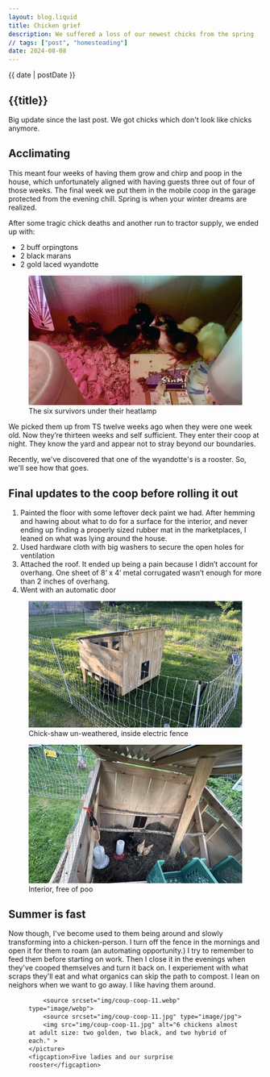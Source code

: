 ```yaml
---
layout: blog.liquid
title: Chicken grief
description: We suffered a loss of our newest chicks from the spring
// tags: ["post", "homesteading"]
date: 2024-08-08
---
```



<section class="hero"><time class="meta-date" datetime="{{ date | postDate }}">{{ date | postDate }}</time>

# {{title}}

Big update since the last post. We got chicks which don't look like chicks anymore.

</section>

<section>
    <div class="content-inner">


## Acclimating
This meant four weeks of having them grow and chirp and poop in the house, which unfortunately aligned with having guests three out of four of those weeks. The final week we put them in the mobile coop in the garage protected from the evening chill. Spring is when your winter dreams are realized.

After some tragic chick deaths and another run to tractor supply, we ended up with:
- 2 buff orpingtons
- 2 black marans
- 2 gold laced wyandotte

<figure>
    <picture>
        <source srcset="img/chicks-inside.webp" type="image/webp">
        <source srcset="img/chicks-inside.jpg" type="image/jpg">
        <img src="img/chicks-inside.jpg" alt="6 week old chickens in a box" >
    </picture>
    <figcaption>The six survivors under their heatlamp</figcaption>
</figure>

We picked them up from TS twelve weeks ago when they were one week old. Now they’re thirteen weeks and self sufficient. They enter their coop at night. They know the yard and appear not to stray beyond our boundaries.

Recently, we've discovered that one of the wyandotte's is a rooster. So, we'll see how that goes. 

 
## Final updates to the coop before rolling it out
1. Painted the floor with some leftover deck paint we had. After hemming and hawing about what to do for a surface for the interior, and never ending up finding a properly sized rubber mat in the marketplaces, I leaned on what was lying around the house. 
2. Used hardware cloth with big washers to secure the open holes for ventilation
3. Attached the roof. It ended up being a pain because I didn’t account for overhang. One sheet of 8‘ x 4‘ metal corrugated wasn’t enough for more than 2 inches of overhang.
4. Went with an automatic door


<figure>
    <picture>
        <source srcset="img/coup-coop-9.webp" type="image/webp">
        <source srcset="img/coup-coop-9.jpg" type="image/jpg">
        <img src="img/coup-coop-9.jpg" alt="One side of the chikshaw frame" >
    </picture>
    <figcaption>Chick-shaw un-weathered, inside electric fence</figcaption>
</figure>

<figure>
    <picture>
        <source srcset="img/coup-coop-10.webp" type="image/webp">
        <source srcset="img/coup-coop-10.jpg" type="image/jpg">
        <img src="img/coup-coop-10.jpg" alt="Inside the coop from the top roof opened" >
    </picture>
    <figcaption>Interior, free of poo</figcaption>
</figure>

## Summer is fast
Now though, I've become used to them being around and slowly transforming into a chicken-person. I turn off the fence in the mornings and open it for them to roam (an automating opportunity.) I try to remember to feed them before starting on work. Then I close it in the evenings when they've cooped themselves and turn it back on. I  experiement with what scraps they'll eat and what organics can skip the path to compost. I lean on neighors when we want to go away. I like having them around. 
</div>
</section>

<figure>
    <picture class="full" >

        <source srcset="img/coup-coop-11.webp" type="image/webp">
        <source srcset="img/coup-coop-11.jpg" type="image/jpg">
        <img src="img/coup-coop-11.jpg" alt="6 chickens almost at adult size: two golden, two black, and two hybrid of each." >
    </picture>
    <figcaption>Five ladies and our surprise rooster</figcaption>
</figure>

